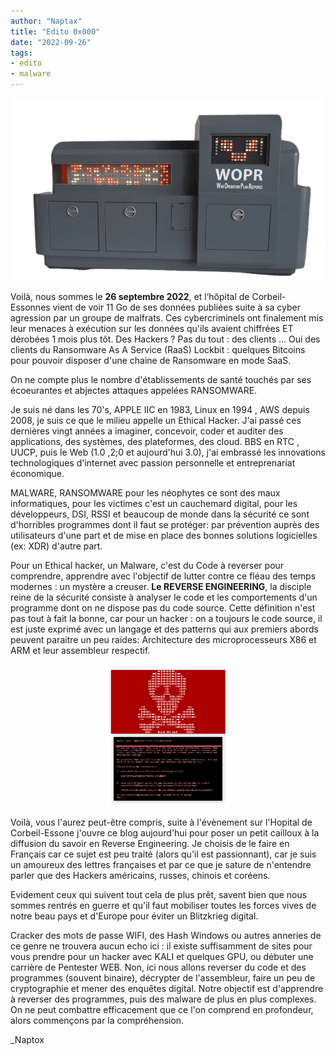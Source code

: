 ```yaml
---
author: "Naptax"
title: "Edito 0x000"
date: "2022-09-26"
tags: 
- edito
- malware
---
```


<center>
<img src="/images/wopr.png"> 
</center>

Voilà, nous sommes le **26 septembre 2022**, et l’hôpital de Corbeil-Essonnes vient de voir 11 Go de ses données publiées suite à sa cyber agression par un groupe de malfrats. Ces cybercriminels ont finalement mis leur menaces à exécution sur les données qu'ils avaient chiffrées ET dérobées 1 mois plus tôt. Des Hackers ? Pas du tout : des clients ... Oui des clients du Ransomware As A Service (RaaS) Lockbit : quelques Bitcoins pour pouvoir disposer d'une chaine de Ransomware en mode SaaS.

On ne compte plus le nombre d'établissements de santé touchés par ses écoeurantes et abjectes attaques appelées RANSOMWARE. 

Je suis né dans les 70's, APPLE IIC en 1983, Linux en 1994 , AWS depuis 2008, je suis ce que le milieu appelle un Ethical Hacker. J'ai passé ces dernières vingt années a imaginer, concevoir, coder et auditer des applications, des systèmes, des plateformes, des cloud. BBS en RTC , UUCP, puis le Web (1.0 ,2;0 et aujourd'hui 3.0), j'ai embrassé les innovations technologiques d'internet avec passion personnelle et entreprenariat économique. 

MALWARE, RANSOMWARE pour les néophytes ce sont des maux informatiques, pour les victimes c'est un cauchemard digital, pour les développeurs, DSI, RSSI et beaucoup de monde dans la sécurité ce sont d'horribles programmes dont il faut se protéger: par prévention auprès des utilisateurs d'une part et de mise en place des bonnes solutions logicielles (ex: XDR) d'autre part.

Pour un Ethical hacker, un Malware, c'est du Code à reverser pour comprendre, apprendre avec l'objectif de lutter contre ce fléau des temps modernes : un mystère a creuser. **Le REVERSE ENGINEERING**, la disciple reine de la sécurité consiste à analyser le code et les comportements d'un programme dont on ne dispose pas du code source. Cette définition n'est pas tout à fait la bonne, car pour un hacker : on a toujours le code source, il est juste exprimé avec un langage et des patterns qui aux premiers abords peuvent paraitre un peu raides: Architecture des microprocesseurs X86 et ARM et leur assembleur respectif.

<center>
<img width="200" src="/images/ransomware.png"> 
</center>

Voilà, vous l'aurez peut-être compris, suite à l'évènement sur l'Hopital de Corbeil-Essone j'ouvre ce blog aujourd'hui pour poser un petit cailloux à la diffusion du savoir en Reverse Engineering. Je choisis de le faire en Français car ce sujet est peu traité (alors qu'il est passionnant), car je suis un amoureux des lettres françaises et par ce que je sature de n'entendre parler que des Hackers américains, russes, chinois et coréens.

Evidement ceux qui suivent tout cela de plus prêt, savent bien que nous sommes rentrés en guerre et qu'il faut mobiliser toutes les forces vives de notre beau pays et d'Europe pour éviter un  Blitzkrieg digital.

Cracker des mots de passe WIFI, des Hash Windows ou autres anneries de ce genre ne trouvera aucun echo ici : il existe suffisamment de sites pour vous prendre pour un hacker avec KALI et quelques GPU, ou débuter une carrière de Pentester WEB. Non, ici nous allons reverser du code et des programmes (souvent binaire), décrypter de l'assembleur, faire un peu de cryptographie et mener des enquêtes digital. Notre objectif est d'apprendre à reverser des programmes, puis des malware de plus en plus complexes. On ne peut combattre efficacement que ce l'on comprend en profondeur, alors commençons par la compréhension.



_Naptox
